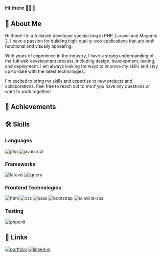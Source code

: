 ### Hi there 👋👨‍💻

## 🚀 About Me

Hi there! I'm a fullstack developer specializing in PHP, Laravel and Magento 2. I have a passion for building high-quality web applications that are both functional and visually appealing.

With years of experience in the industry, I have a strong understanding of the full web development process, including design, development, testing, and deployment. I am always looking for ways to improve my skills and stay up-to-date with the latest technologies.

I'm excited to bring my skills and expertise to new projects and collaborations. Feel free to reach out to me if you have any questions or want to work together!


## 🏅 Achievements


## 🛠️ Skills

### Languages

![php](https://img.shields.io/badge/PHP-777BB4?style=for-the-badge&logo=php&logoColor=777BB4)
![javascript](https://img.shields.io/badge/JavaScript-323330?style=for-the-badge&logo=javascript&logoColor=F7DF1E)

### Frameworks

![laravel](https://img.shields.io/badge/Laravel-FF2D20?style=for-the-badge&logo=laravel&logoColor=white)
![jquery](https://img.shields.io/badge/jQuery-0769AD?style=for-the-badge&logo=jquery&logoColor=white)

### Frontend Technologies

![html](https://img.shields.io/badge/HTML5-E34F26?style=for-the-badge&logo=html5&logoColor=white)
![css](https://img.shields.io/badge/CSS3-1572B6?style=for-the-badge&logo=css3&logoColor=white)
![sass](https://img.shields.io/badge/SASS-CC6699?style=for-the-badge&logo=sass&logoColor=white)
![bootstrap](https://img.shields.io/badge/Bootstrap-563D7C?style=for-the-badge&logo=bootstrap&logoColor=white)
![tailwind-css](https://img.shields.io/badge/tailwind_css-06B6D4?style=for-the-badge&logo=tailwind-css&logoColor=white)

### Testing
![phpunit](https://img.shields.io/badge/PHPUnit-3776AB?style=for-the-badge&logo=Php&logoColor=white)

## 🔗 Links

[![portfolio](https://img.shields.io/badge/Portfolio-5340ff?style=for-the-badge&logo=Google-chrome&logoColor=white)](https://dajtainton.com/)
[![linked-in](https://img.shields.io/badge/LinkedIn-0077B5?style=for-the-badge&logo=LinkedIn&logoColor=white)](https://www.linkedin.com/in/dajtainton/)

